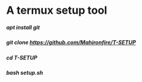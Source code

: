 # A termux setup tool

##### apt install git
##### git clone https://github.com/Mahironfire/T-SETUP
##### cd T-SETUP
##### bash setup.sh

